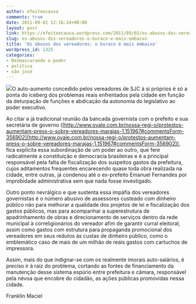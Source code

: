 ```yaml
---
author: efeitoecausa
comments: true
date: 2011-09-02 12:16:24+00:00
layout: post
link: https://efeitoecausa.wordpress.com/2011/09/02/os-abusos-dos-vereadores-o-buraco-e-mais-embaixo/
slug: os-abusos-dos-vereadores-o-buraco-e-mais-embaixo
title: 'Os abusos dos vereadores: o buraco é mais embaixo'
wordpress_id: 1325
categories:
- Desmascarando o poder
- política
- são josé
---
```


[![](http://efeitoecausa.files.wordpress.com/2011/09/camara-sjc.jpg)](http://efeitoecausa.files.wordpress.com/2011/09/camara-sjc.jpg)O auto-aumento concedido pelos vereadores de SJC à si próprios é só a ponta do iceberg dos problemas reais enfrentados pela cidade em função da deturpação de funções e abdicação da autonomia do legislativo ao poder executivo.

Ao citar a já tradicional reunião da bancada governista com o prefeito e sua secretária de governo ([http://www.ovale.com.br/nossa-regi-o/protestos-aumentam-press-o-sobre-vereadores-marajas-1.151967#commentsForm-356902](http://www.ovale.com.br/nossa-regi-o/protestos-aumentam-press-o-sobre-vereadores-marajas-1.151967#commentsForm-356902)), fica explícita essa subordinação de um poder ao outro, que fere radicalmente a constituição e democracia brasileiras e é a principal responsável pela falta de fiscalização dos suspeitos gastos da prefeitura, cujos aditamentos frequentes encarecendo quase toda obra realizada na cidade, entre outras, já condenou até o ex-prefeito Emanuel Fernandes por improbidade administrativa sem que nada fosse investigado.

Outro ponto nevrálgico e que sustenta essa impáfia dos vereadores governistas é o número abusivo de assessores custeado com dinheiro público não para melhorar a qualidade dos projetos de lei e fiscalização dos gastos públicos, mas para acompanhar a superestrutura de apadrinhamento de obras e direcionamento de serviços dentro da rede municipal à correligionários do vereador afim de garantir curral eleitoral, assim como gastos com estrutura para propaganda promocional dos vereadores em seus redutos às custas de dinheiro público, como o emblemático caso de mais de um milhão de reais gastos com cartuchos de impressora.

Assim, mais do que indignar-se com os realmente imorais auto-salários, é preciso ir à raiz do problema, cortando as fontes de financiamento da manutenção desse sistema espúrio entre prefeitura e câmara, responsável pela névoa que encobre do cidadão, as ações públicas promovidas nessa cidade.

Franklin Maciel
